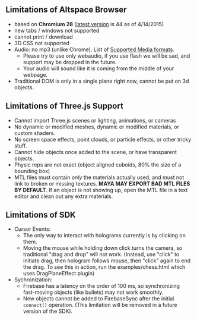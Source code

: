## Limitations of Altspace Browser
* based on **Chromium 28** ([latest version][1] is 44 as of 4/14/2015)
* new tabs / windows not supported
* cannot print / download
* 3D CSS not supported
* Audio: no mp3 (unlike Chrome).  List of [Supported Media formats][2].
    * Please try to use only webaudio, if you use flash we will be sad, and support may be dropped in the future.
    * Your audio will sound like it is coming from the middle of your webpage.
* Traditional DOM is only in a single plane right now, cannot be put on 3d objects.

## Limitations of Three.js Support
* Cannot import Three.js scenes or lighting, animations, or cameras
* No dynamic or modified meshes, dynamic or modified materials, or custom shaders.
* No screen space effects, point clouds, or particle effects, or other tricky stuff.
* Cannot hide objects once added to the scene, or have transparent objects.
* Physic reps are not exact (object aligned cuboids, 80% the size of a bounding box)
* MTL files must contain *only* the materials actually used, and must not link to broken or missing textures. **MAYA MAY EXPORT BAD MTL FILES BY DEFAULT**. If an object is not showing up, open the MTL file in a text editor and clean out any extra materials.

## Limitations of SDK
* Cursor Events:
    * The only way to interact with holograms currently is by clicking on them.
    * Moving the mouse while holding down click turns the camera, so traditional "drag and drop" will not work.  (Instead, use "click" to initiate drag, then hologram follows mouse, then "click" again to end the drag. To see this in action, run the examples/chess.html which uses DragPlaneEffect plugin)
* Sychronization:
    * Firebase has a latency on the order of 100 ms, so synchronizing fast-moving objects (like bullets) may not work smoothly.  
    * New objects cannot be added to FirebaseSync after the initial `connect()` operation.  (This limitation will be removed in a future version of the SDK).


[1]: https://chromium.googlesource.com/chromiumos/manifest-versions/+/master/paladin/buildspecs/
[2]: https://developer.mozilla.org/en-US/docs/Web/HTML/Supported_media_formats